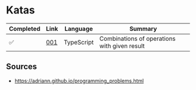 # Katas

|Completed|Link|Language|Summary
|---|---|---|---|
|:white_check_mark:|[001](./001)|TypeScript|Combinations of operations with given result|

## Sources

- https://adriann.github.io/programming_problems.html
